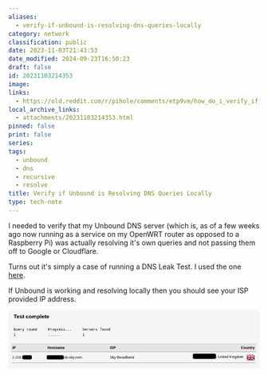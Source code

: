 ```yaml
---
aliases:
  - verify-if-unbound-is-resolving-dns-queries-locally
category: network
classification: public
date: 2023-11-03T21:43:53
date_modified: 2024-09-23T16:50:23
draft: false
id: 20231103214353
image: 
links:
  - https://old.reddit.com/r/pihole/comments/etp9vm/how_do_i_verify_if_unbound_is_working/
local_archive_links:
  - attachments/20231103214353.html
pinned: false
print: false
series: 
tags:
  - unbound
  - dns
  - recursive
  - resolve
title: Verify if Unbound is Resolving DNS Queries Locally
type: tech-note
---
```


I needed to verify that my Unbound DNS server (which is, as of a few weeks ago now running as a service on my OpenWRT router as opposed to a Raspberry Pi) was actually resolving it's own queries and not passing them off to Google or Cloudflare. 

Turns out it's simply a case of running a DNS Leak Test. I used the one [here](https://dnsleaktest.com).

If Unbound is working and resolving locally then you should see your ISP provided IP address.

![](attachments/20231103214353_1.png)
